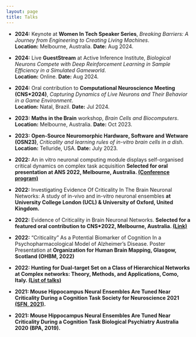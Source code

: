 ```yaml
---
layout: page
title: Talks
---
```


- **2024:** Keynote at **Women In Tech Speaker Series**, *Breaking Barriers: A Journey from Engineering to Creating Living Machines*.  
  **Location:** Melbourne, Australia. **Date:** Aug 2024.  

- **2024:** Live **GuestStream** at Active Inference Institute, *Biological Neurons Compete with Deep Reinforcement Learning in Sample Efficiency in a Simulated Gameworld*.  
  **Location:** Online. **Date:** Aug 2024.  

- **2024:** Oral contribution to **Computational Neuroscience Meeting (CNS*2024)**, *Capturing Dynamics of Live Neurons and Their Behavior in a Game Environment*.  
  **Location:** Natal, Brazil. **Date:** Jul 2024.  

- **2023:** **Maths in the Brain** workshop, *Brain Cells and Biocomputers*.  
  **Location:** Melbourne, Australia. **Date:** Oct 2023.  

- **2023:** **Open-Source Neuromorphic Hardware, Software and Wetware (OSN23)**, *Criticality and learning rules of in-vitro brain cells in a dish*.  
  **Location:** Telluride, USA. **Date:** July 2023.  

- <b>2022:</b> An in vitro neuronal computing module displays self-organised critical dynamics on complex task acquisition <b> Selected for oral presentation at ANS 2022, Melbourne, Australia. <a href="https://www.ans.org.au/resources/past-ans-conferences/57-past-ans-conferences">(Conference program)</a> </b> 

- <b>2022:</b> Investigating Evidence Of Criticality In The Brain Neuronal Networks: A study of in-vivo and in-vitro neuronal ensembles <b> at University College London (UCL) & University of Oxford, United Kingdom. </b> 

- <b>2022:</b> Evidence of Criticality in Brain Neuronal Networks. <b> Selected for a featured oral contribution to CNS*2022, Melbourne, Australia. <a href = "https://www.cnsorg.org/cns-2022-presentations">(Link)</a></b> 


- <b>2022:</b> “Criticality” As a Potential Biomarker of Cognition In a Psychopharmacological Model of Alzheimer’s Disease. Poster Presentation at <b>Organization for Human Brain Mapping, Glasgow, Scotland (OHBM, 2022)

- <b>2022:</b> Hunting for Dual-target Set on a Class of Hierarchical Networks at <b> Complex networks: Theory, Methods, and Applications, Como, Italy. <a href = "https://docs.google.com/spreadsheets/d/1Y-gQihPfZNo3eNBIMQ4C7sKKrlue_2SyOuqognUX6c4/edit#gid=0">(List of talks)</a></b> 

- <b>2021:</b> Mouse Hippocampus Neural Ensembles Are Tuned Near Criticality During a Cognition Task <b>Society for Neuroscience 2021 <a href="https://www.abstractsonline.com/pp8/#!/10485/presentation/21172">(SFN, 2021)</a></b>.  

- <b>2021:</b> Mouse Hippocampus Neural Ensembles Are Tuned Near Criticality During a Cognition Task <b>Biological Psychiatry Australia 2020 (BPA, 2019)</b>.  



 


<!--
My name is Inigo Montoya. I have the following qualities:

- I rock a great mustache
- I'm extremely loyal to my family

What else do you need?

### my history

To be honest, I'm having some trouble remembering right now, so why don't you just watch [my movie](http://en.wikipedia.org/wiki/The_Princess_Bride_%28film%29) and it will answer **all** your questions. -->
